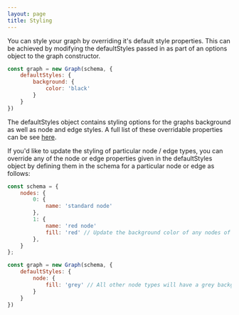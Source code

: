 ```yaml
---
layout: page
title: Styling
---
```


You can style your graph by overriding it's default style properties. This can be achieved by modifying the defaultStyles passed in as part of an options object to the graph constructor.

```javascript
const graph = new Graph(schema, {
    defaultStyles: {
        background: {
            color: 'black'
        }
    }
})
```

The defaultStyles object contains styling options for the graphs background as well as node and edge styles. A full list of these overridable properties can be see [here](https://github.com/playcanvas/pcui-graph/blob/main/src/constants.js).

If you'd like to update the styling of particular node / edge types, you can override any of the node or edge properties given in the defaultStyles object by defining them in the schema for a particular node or edge as follows:

```javascript
const schema = {
    nodes: {
        0: {
            name: 'standard node'
        },
        1: {
            name: 'red node'
            fill: 'red' // Update the background color of any nodes of this type to red
        },
    }
};

const graph = new Graph(schema, {
    defaultStyles: {
        node: {
            fill: 'grey' // All other node types will have a grey background
        }
    }
})
```

